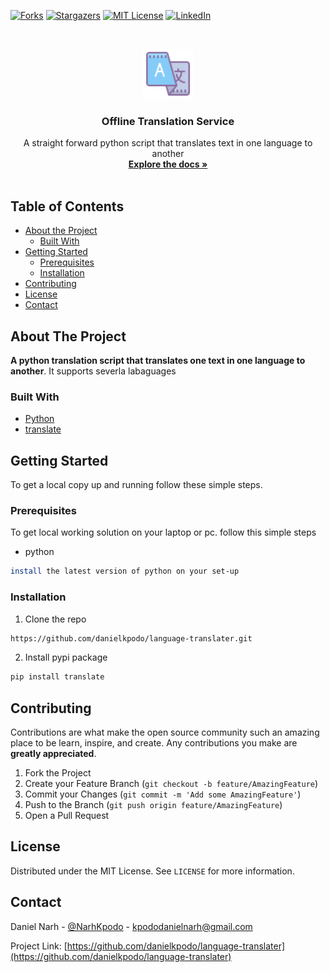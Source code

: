 [![Forks][forks-shield]][forks-url]
[![Stargazers][stars-shield]][stars-url]
[![MIT License][license-shield]][license-url]
[![LinkedIn][linkedin-shield]][linkedin-url]

<!-- PROJECT LOGO -->
<br />
<p align="center">
  <a href="https://github.com/danielkpodo/language-translater">
    <img src="images/translate.png" alt="Logo" width="80" height="80">
  </a>

  <h3 align="center">Offline Translation Service</h3>

  <p align="center">
    A straight forward python script that translates text in one language to another
    <br />
    <a href="https://github.com/danielkpodo/language-translater"><strong>Explore the docs »</strong></a>
    <br />
    <br />
  </p>
</p>

<!-- TABLE OF CONTENTS -->

## Table of Contents

- [About the Project](#about-the-project)
  - [Built With](#built-with)
- [Getting Started](#getting-started)
  - [Prerequisites](#prerequisites)
  - [Installation](#installation)
- [Contributing](#contributing)
- [License](#license)
- [Contact](#contact)

<!-- ABOUT THE PROJECT -->

## About The Project

**A python translation script that translates one text in one language to another**.
It supports severla labaguages

### Built With

- [Python]()
- [translate](https://pypi.org/project/translate/)

<!-- GETTING STARTED -->

## Getting Started

To get a local copy up and running follow these simple steps.

### Prerequisites

To get local working solution on your laptop or pc. follow this simple steps

- python

```sh
install the latest version of python on your set-up
```

### Installation

1. Clone the repo

```sh
https://github.com/danielkpodo/language-translater.git
```

2. Install pypi package

```sh
pip install translate
```

## Contributing

Contributions are what make the open source community such an amazing place to be learn, inspire, and create. Any contributions you make are **greatly appreciated**.

1. Fork the Project
2. Create your Feature Branch (`git checkout -b feature/AmazingFeature`)
3. Commit your Changes (`git commit -m 'Add some AmazingFeature'`)
4. Push to the Branch (`git push origin feature/AmazingFeature`)
5. Open a Pull Request

<!-- LICENSE -->

## License

Distributed under the MIT License. See `LICENSE` for more information.

<!-- CONTACT -->

## Contact

Daniel Narh - [@NarhKpodo](https://twitter.com/NarhKpodo) - kpododanielnarh@gmail.com

Project Link: [https://github.com/danielkpodo/language-translater](https://github.com/danielkpodo/language-translater)

[forks-shield]: https://img.shields.io/github/forks/danielkpodo/language-translater.svg?style=flat-square
[forks-url]: https://github.com/danielkpodo/language-translater/network/members
[stars-shield]: https://img.shields.io/github/stars/danielkpodo/language-translater.svg?style=flat-square
[stars-url]: https://github.com/danielkpodo/language-translater/stargazers
[license-shield]: https://img.shields.io/github/license/danielkpodo/language-translater.svg?style=flat-square
[license-url]: https://github.com/danielkpodo/language-translater/blob/master/LICENSE
[linkedin-shield]: https://img.shields.io/badge/-LinkedIn-black.svg?style=flat-square&logo=linkedin&colorB=555
[linkedin-url]: https://www.linkedin.com/in/daniel-narh-kpodo/

